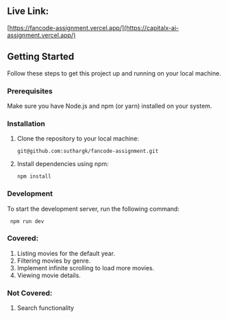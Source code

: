 ## Live Link:
   [https://fancode-assignment.vercel.app/](https://capitalx-ai-assignment.vercel.app/)

## Getting Started

Follow these steps to get this project up and running on your local machine.

### Prerequisites

Make sure you have Node.js and npm (or yarn) installed on your system.

### Installation

1. Clone the repository to your local machine:
   ```
   git@github.com:suthargk/fancode-assignment.git
   ```
2. Install dependencies using npm:
   ```
   npm install
   ```

### Development

To start the development server, run the following command:
  ```
   npm run dev
  ```

### Covered:

1. Listing movies for the default year.
2. Filtering movies by genre.
3. Implement infinite scrolling to load more movies.
4. Viewing movie details.

### Not Covered:

1. Search functionality
